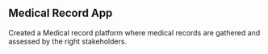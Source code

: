 ## Medical Record App
 Created a Medical record platform where medical records are gathered and assessed by the right stakeholders.


